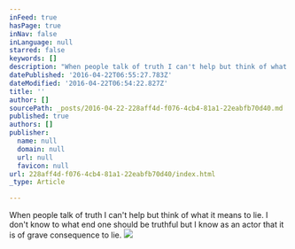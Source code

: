 ```yaml
---
inFeed: true
hasPage: true
inNav: false
inLanguage: null
starred: false
keywords: []
description: "When people talk of truth I can't help but think of what it means to lie. I don't know to what end one should be truthful but I know as an actor that it is of grave consequence to lie."
datePublished: '2016-04-22T06:55:27.783Z'
dateModified: '2016-04-22T06:54:22.827Z'
title: ''
author: []
sourcePath: _posts/2016-04-22-228aff4d-f076-4cb4-81a1-22eabfb70d40.md
published: true
authors: []
publisher:
  name: null
  domain: null
  url: null
  favicon: null
url: 228aff4d-f076-4cb4-81a1-22eabfb70d40/index.html
_type: Article

---
```

When people talk of truth I can't help but think of what it means to lie. I don't know to what end one should be truthful but I know as an actor that it is of grave consequence to lie.
![](https://the-grid-user-content.s3-us-west-2.amazonaws.com/a8b27858-b2e1-4a91-82c4-a62a0123ae29.jpg)